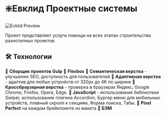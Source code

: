 # ❇️**Евклид Проектные системы**

![Evklid Preview](img/evklid-preview.png)

Проект представляет услуги помощи на всех этапах строительства разнотипных проектов.

## 🛠 Технологии

🔸 **Сборщик проектов Gulp**
🔸 **Flexbox**
🔸 **Семантическая верстка** - улучшение SEO, доступность для пользователей
🔸 **Адаптивная верстка** - адаптив для любых устройств от 320px до 4K по ширине
🔸 **Кроссбраузерная верстка** - проверка в браузерах Яндекс, Google Chrome, Firefox, Opera, Edge.
🔸 **JavaScript** - использование библиотеки Swiper, использование плагина Accordion, Бургер меню для мобильных устройств, плавный скролл к секциям, Форма поиска, Табы.
🔸 **Pixel Perfect** на каждом брейкпоинте из макета
🔸 **БЭМ**
